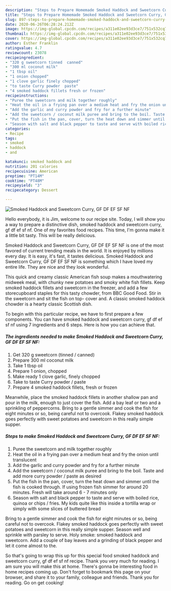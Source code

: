 ```yaml
---
description: "Steps to Prepare Homemade Smoked Haddock and Sweetcorn Curry, GF DF EF SF NF"
title: "Steps to Prepare Homemade Smoked Haddock and Sweetcorn Curry, GF DF EF SF NF"
slug: 897-steps-to-prepare-homemade-smoked-haddock-and-sweetcorn-curry-gf-df-ef-sf-nf
date: 2020-06-26T06:28:24.212Z
image: https://img-global.cpcdn.com/recipes/a311e02ee93d3ce7/751x532cq70/smoked-haddock-and-sweetcorn-curry-gf-df-ef-sf-nf-recipe-main-photo.jpg
thumbnail: https://img-global.cpcdn.com/recipes/a311e02ee93d3ce7/751x532cq70/smoked-haddock-and-sweetcorn-curry-gf-df-ef-sf-nf-recipe-main-photo.jpg
cover: https://img-global.cpcdn.com/recipes/a311e02ee93d3ce7/751x532cq70/smoked-haddock-and-sweetcorn-curry-gf-df-ef-sf-nf-recipe-main-photo.jpg
author: Esther Franklin
ratingvalue: 4.7
reviewcount: 23078
recipeingredient:
- "320 g sweetcorn tinned  canned"
- "300 ml coconut milk"
- "1 tbsp oil"
- "1 onion chopped"
- "1 clove garlic finely chopped"
- "to taste Curry powder  paste"
- "4 smoked haddock fillets fresh or frozen"
recipeinstructions:
- "Puree the sweetcorn and milk together roughly"
- "Heat the oil in a frying pan over a medium heat and fry the onion until translucent"
- "Add the garlic and curry powder and fry for a further minute"
- "Add the sweetcorn / coconut milk puree and bring to the boil. Taste and add more curry powder / paste as desired"
- "Put the fish in the pan, cover, turn the heat down and simmer until the fish is cooked through. If using frozen fish simmer for around 20 minutes. Fresh will take around 6 - 7 minutes only"
- "Season with salt and black pepper to taste and serve with boiled rice, quinoa or chips / fries. My kids quite like this inside a tortilla wrap or simply with some slices of buttered bread"
categories:
- Recipe
tags:
- smoked
- haddock
- and

katakunci: smoked haddock and 
nutrition: 201 calories
recipecuisine: American
preptime: "PT14M"
cooktime: "PT48M"
recipeyield: "3"
recipecategory: Dessert

---
```



![Smoked Haddock and Sweetcorn Curry, GF DF EF SF NF](https://img-global.cpcdn.com/recipes/a311e02ee93d3ce7/751x532cq70/smoked-haddock-and-sweetcorn-curry-gf-df-ef-sf-nf-recipe-main-photo.jpg)

Hello everybody, it is Jim, welcome to our recipe site. Today, I will show you a way to prepare a distinctive dish, smoked haddock and sweetcorn curry, gf df ef sf nf. One of my favorites food recipes. This time, I'm gonna make it a little bit tasty. This will be really delicious.

Smoked Haddock and Sweetcorn Curry, GF DF EF SF NF is one of the most favored of current trending meals in the world. It is enjoyed by millions every day. It is easy, it's fast, it tastes delicious. Smoked Haddock and Sweetcorn Curry, GF DF EF SF NF is something which I have loved my entire life. They are nice and they look wonderful.

This quick and creamy classic American fish soup makes a mouthwatering midweek meal, with chunky new potatoes and smoky white fish fillets. Keep smoked haddock fillets and sweetcorn in the freezer, and add a few storecupboard staples for this tasty chowder, from BBC Good Food. Stir in the sweetcorn and sit the fish on top- cover and. A classic smoked haddock chowder is a hearty classic Scottish dish.


To begin with this particular recipe, we have to first prepare a few components. You can have smoked haddock and sweetcorn curry, gf df ef sf nf using 7 ingredients and 6 steps. Here is how you can achieve that.

<!--inarticleads1-->

##### The ingredients needed to make Smoked Haddock and Sweetcorn Curry, GF DF EF SF NF:

1. Get 320 g sweetcorn (tinned / canned)
1. Prepare 300 ml coconut milk
1. Take 1 tbsp oil
1. Prepare 1 onion, chopped
1. Make ready 1 clove garlic, finely chopped
1. Take to taste Curry powder / paste
1. Prepare 4 smoked haddock fillets, fresh or frozen


Meanwhile, place the smoked haddock fillets in another shallow pan and pour in the milk, enough to just cover the fish. Add a bay leaf or two and a sprinkling of peppercorns. Bring to a gentle simmer and cook the fish for eight minutes or so, being careful not to overcook. Flakey smoked haddock goes perfectly with sweet potatoes and sweetcorn in this really simple supper. 

<!--inarticleads2-->

##### Steps to make Smoked Haddock and Sweetcorn Curry, GF DF EF SF NF:

1. Puree the sweetcorn and milk together roughly
1. Heat the oil in a frying pan over a medium heat and fry the onion until translucent
1. Add the garlic and curry powder and fry for a further minute
1. Add the sweetcorn / coconut milk puree and bring to the boil. Taste and add more curry powder / paste as desired
1. Put the fish in the pan, cover, turn the heat down and simmer until the fish is cooked through. If using frozen fish simmer for around 20 minutes. Fresh will take around 6 - 7 minutes only
1. Season with salt and black pepper to taste and serve with boiled rice, quinoa or chips / fries. My kids quite like this inside a tortilla wrap or simply with some slices of buttered bread


Bring to a gentle simmer and cook the fish for eight minutes or so, being careful not to overcook. Flakey smoked haddock goes perfectly with sweet potatoes and sweetcorn in this really simple supper. Season well and sprinkle with parsley to serve. Holy smoke: smoked haddock and sweetcorn. Add a couple of bay leaves and a grinding of black pepper and let it come almost to the. 

So that's going to wrap this up for this special food smoked haddock and sweetcorn curry, gf df ef sf nf recipe. Thank you very much for reading. I am sure you will make this at home. There's gonna be interesting food in home recipes coming up. Don't forget to bookmark this page on your browser, and share it to your family, colleague and friends. Thank you for reading. Go on get cooking!

